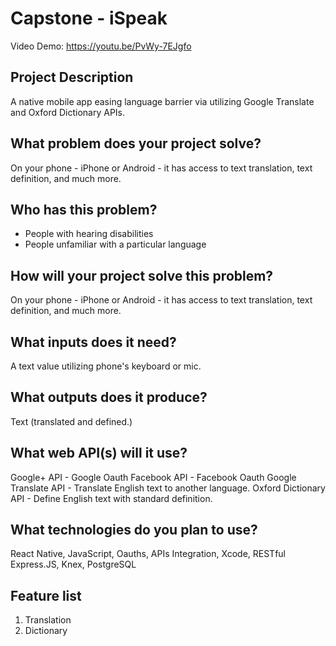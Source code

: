 # Capstone - iSpeak

Video Demo: https://youtu.be/PvWy-7EJgfo

## Project Description
A native mobile app easing language barrier via utilizing Google Translate and Oxford Dictionary APIs.

## What problem does your project solve?
On your phone - iPhone or Android - it has access to text translation, text definition, and much more.

## Who has this problem?
- People with hearing disabilities
- People unfamiliar with a particular language

## How will your project solve this problem?
On your phone - iPhone or Android - it has access to text translation, text definition, and much more.

## What inputs does it need?
A text value utilizing phone's keyboard or mic.

## What outputs does it produce?
Text (translated and defined.)

## What web API(s) will it use?
Google+ API - Google Oauth
Facebook API - Facebook Oauth
Google Translate API - Translate English text to another language.
Oxford Dictionary API - Define English text with standard definition.


## What technologies do you plan to use?
React Native, JavaScript, Oauths, APIs Integration, Xcode, RESTful Express.JS, Knex, PostgreSQL

## Feature list
1. Translation
2. Dictionary
